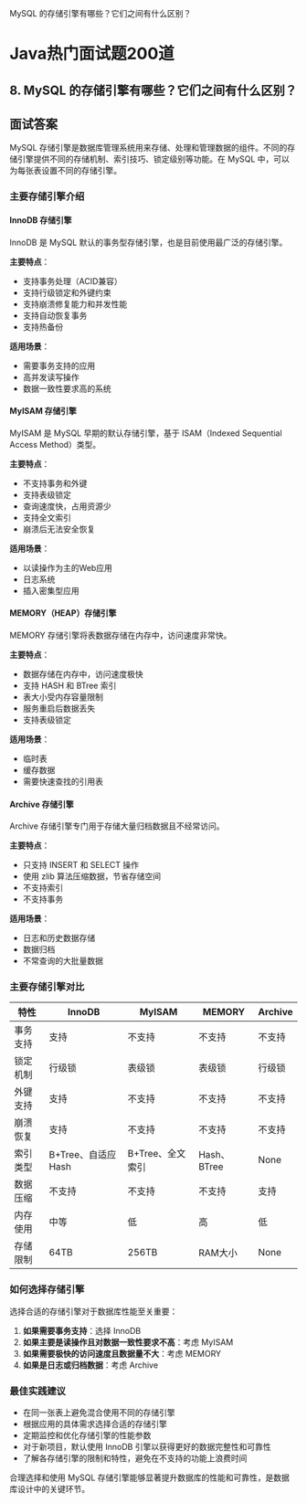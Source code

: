 MySQL 的存储引擎有哪些？它们之间有什么区别？

# Java热门面试题200道

## 8. MySQL 的存储引擎有哪些？它们之间有什么区别？

## 面试答案

MySQL 存储引擎是数据库管理系统用来存储、处理和管理数据的组件。不同的存储引擎提供不同的存储机制、索引技巧、锁定级别等功能。在 MySQL 中，可以为每张表设置不同的存储引擎。

### 主要存储引擎介绍

#### InnoDB 存储引擎

InnoDB 是 MySQL 默认的事务型存储引擎，也是目前使用最广泛的存储引擎。

**主要特点**：
- 支持事务处理（ACID兼容）
- 支持行级锁定和外键约束
- 支持崩溃修复能力和并发性能
- 支持自动恢复事务
- 支持热备份

**适用场景**：
- 需要事务支持的应用
- 高并发读写操作
- 数据一致性要求高的系统

#### MyISAM 存储引擎

MyISAM 是 MySQL 早期的默认存储引擎，基于 ISAM（Indexed Sequential Access Method）类型。

**主要特点**：
- 不支持事务和外键
- 支持表级锁定
- 查询速度快，占用资源少
- 支持全文索引
- 崩溃后无法安全恢复

**适用场景**：
- 以读操作为主的Web应用
- 日志系统
- 插入密集型应用

#### MEMORY（HEAP）存储引擎

MEMORY 存储引擎将表数据存储在内存中，访问速度非常快。

**主要特点**：
- 数据存储在内存中，访问速度极快
- 支持 HASH 和 BTree 索引
- 表大小受内存容量限制
- 服务重启后数据丢失
- 支持表级锁定

**适用场景**：
- 临时表
- 缓存数据
- 需要快速查找的引用表

#### Archive 存储引擎

Archive 存储引擎专门用于存储大量归档数据且不经常访问。

**主要特点**：
- 只支持 INSERT 和 SELECT 操作
- 使用 zlib 算法压缩数据，节省存储空间
- 不支持索引
- 不支持事务

**适用场景**：
- 日志和历史数据存储
- 数据归档
- 不常查询的大批量数据

### 主要存储引擎对比

| 特性 | InnoDB | MyISAM | MEMORY | Archive |
|------|--------|--------|--------|---------|
| 事务支持 | 支持 | 不支持 | 不支持 | 不支持 |
| 锁定机制 | 行级锁 | 表级锁 | 表级锁 | 行级锁 |
| 外键支持 | 支持 | 不支持 | 不支持 | 不支持 |
| 崩溃恢复 | 支持 | 不支持 | 不支持 | 不支持 |
| 索引类型 | B+Tree、自适应Hash | B+Tree、全文索引 | Hash、BTree | None |
| 数据压缩 | 不支持 | 不支持 | 不支持 | 支持 |
| 内存使用 | 中等 | 低 | 高 | 低 |
| 存储限制 | 64TB | 256TB | RAM大小 | None |

### 如何选择存储引擎

选择合适的存储引擎对于数据库性能至关重要：

1. **如果需要事务支持**：选择 InnoDB
2. **如果主要是读操作且对数据一致性要求不高**：考虑 MyISAM
3. **如果需要极快的访问速度且数据量不大**：考虑 MEMORY
4. **如果是日志或归档数据**：考虑 Archive

### 最佳实践建议

- 在同一张表上避免混合使用不同的存储引擎
- 根据应用的具体需求选择合适的存储引擎
- 定期监控和优化存储引擎的性能参数
- 对于新项目，默认使用 InnoDB 引擎以获得更好的数据完整性和可靠性
- 了解各存储引擎的限制和特性，避免在不支持的功能上浪费时间

合理选择和使用 MySQL 存储引擎能够显著提升数据库的性能和可靠性，是数据库设计中的关键环节。

